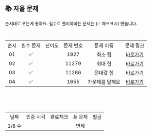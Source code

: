 
## 📚 자율 문제

순서대로 푸는게 좋아요.
필수로 풀어야하는 문제는 (✅ 체크표시) 했습니다.

<br/>
<table>
  <tr>
    <td align="center">순서</td>
    <td align="center">필수 문제</td>
    <td align="center">난이도</td>
    <td align="center">문제 번호</td>
    <td align="center">문제 이름</td>
    <td align="center">문제 링크</td>
  </tr>
  <tr>
    <td align="center">01</td>
    <td align="center">✅</td>
    <td align="center"></td>
    <td align="center">1927</td>
    <td align="center">최소 힙</td>
    <td align="center"><a href="https://www.acmicpc.net/problem/1927">바로가기</a></td>
  </tr>
  <tr>
    <td align="center">02</td>
    <td align="center">✅</td>
    <td align="center"></td>
    <td align="center">11279</td>
    <td align="center">최대 힙</td>
    <td align="center"><a href="https://www.acmicpc.net/problem/11279">바로가기</a></td>
  </tr>
    <tr>
    <td align="center">03</td>
    <td align="center">✅</td>
    <td align="center"></td>
    <td align="center">11286</td>
    <td align="center">절대값 힙</td>
    <td align="center"><a href="https://www.acmicpc.net/problem/11286">바로가기</a></td>
  </tr>
  <tr>
    <td align="center">04</td>
    <td align="center">✅</td>
    <td align="center"></td>
    <td align="center">1655</td>
    <td align="center">가운데를 말해요</td>
    <td align="center"><a href="https://www.acmicpc.net/problem/1655">바로가기</a></td>
  </tr>
</table>
<br/><br/>

<br>

<table>
  <tr>
    <td align="center">날짜</td>
    <td align="center">인증 시각</td>
    <td align="center">완료체크</td>
    <td align="center">푼 문제</td>
    <td align="center">벌금</td>
  </tr>
  <tr>
    <td align="center">1/8 수</td>
    <td align="center"></td>
    <td align="center"></td>
    <td align="center">면제</td>
    <td align="center"></td>
  </tr>
</table>
